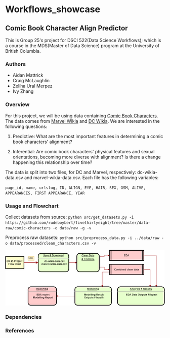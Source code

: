# Workflows_showcase
## Comic Book Character Align Predictor
This is Group 25's project for DSCI 522(Data Science Workflows); which is a course in the MDS(Master of Data Science) program at the University of British Columbia.
### Authors

- Aidan Mattrick
- Craig McLaughlin
- Zeliha Ural Merpez
- Ivy Zhang

### Overview
For this project, we will be using data containing [Comic Book Characters](https://github.com/rudeboybert/fivethirtyeight/tree/master/data-raw/comic-characters). The data comes from [Marvel Wikia](https://marvel.fandom.com/wiki/Marvel_Database) and [DC Wikia](https://dc.fandom.com/wiki/DC_Comics_Database). We are interested in the following questions:

1. Predictive: What are the most important features in determining a comic book characters' alignment?

2. Inferential: Are comic book characters' physical features and sexual orientations, becoming more diverse with alignment? Is there a change happening this relationship over time?


The data is split into two files, for DC and Marvel, respectively: dc-wikia-data.csv and marvel-wikia-data.csv. Each file has the following variables:

`page_id, name, urlslug, ID, ALIGN, EYE, HAIR, SEX, GSM, ALIVE, APPEARANCES, FIRST APPEARANCE, YEAR`

### Usage and Flowchart

Collect datasets from source:
`
python src/get_datasets.py -i https://github.com/rudeboybert/fivethirtyeight/tree/master/data-raw/comic-characters -o data/raw -g -v
`

Preprocess raw datasets:
`
python src/preprocess_data.py -i ../data/raw -o data/processed/clean_characters.csv -v
`

![Flow Chart](img/flow_chart00.png)
### Dependencies

### References

